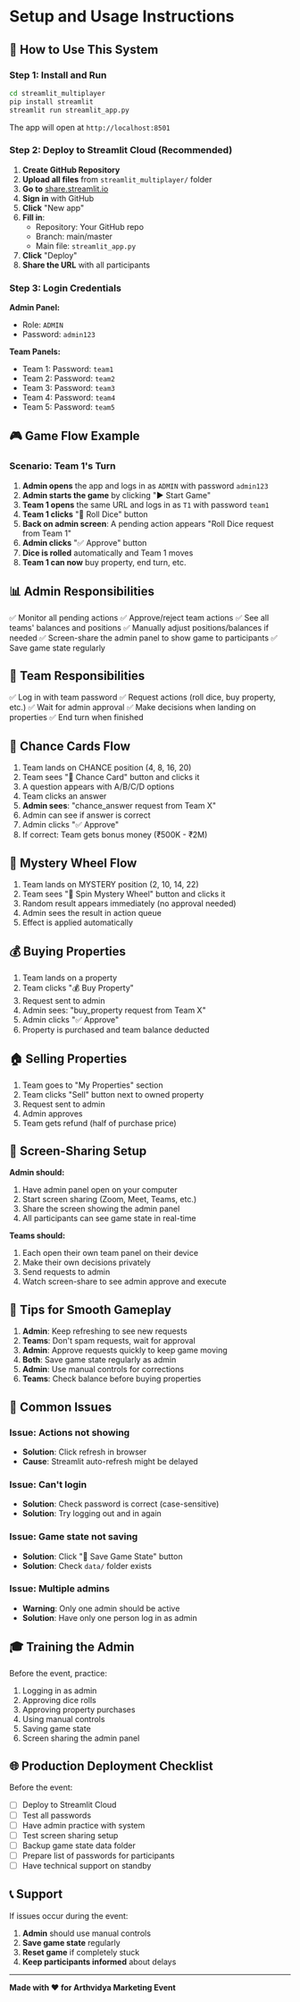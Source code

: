 # Setup and Usage Instructions

## 🎯 How to Use This System

### Step 1: Install and Run

```bash
cd streamlit_multiplayer
pip install streamlit
streamlit run streamlit_app.py
```

The app will open at `http://localhost:8501`

### Step 2: Deploy to Streamlit Cloud (Recommended)

1. **Create GitHub Repository**
2. **Upload all files** from `streamlit_multiplayer/` folder
3. **Go to** [share.streamlit.io](https://share.streamlit.io)
4. **Sign in** with GitHub
5. **Click** "New app"
6. **Fill in**:
   - Repository: Your GitHub repo
   - Branch: main/master
   - Main file: `streamlit_app.py`
7. **Click** "Deploy"
8. **Share the URL** with all participants

### Step 3: Login Credentials

**Admin Panel:**
- Role: `ADMIN`
- Password: `admin123`

**Team Panels:**
- Team 1: Password: `team1`
- Team 2: Password: `team2`
- Team 3: Password: `team3`
- Team 4: Password: `team4`
- Team 5: Password: `team5`

## 🎮 Game Flow Example

### Scenario: Team 1's Turn

1. **Admin opens** the app and logs in as `ADMIN` with password `admin123`
2. **Admin starts the game** by clicking "▶️ Start Game"
3. **Team 1 opens** the same URL and logs in as `T1` with password `team1`
4. **Team 1 clicks** "🎲 Roll Dice" button
5. **Back on admin screen**: A pending action appears "Roll Dice request from Team 1"
6. **Admin clicks** "✅ Approve" button
7. **Dice is rolled** automatically and Team 1 moves
8. **Team 1 can now** buy property, end turn, etc.

## 📊 Admin Responsibilities

✅ Monitor all pending actions
✅ Approve/reject team actions
✅ See all teams' balances and positions
✅ Manually adjust positions/balances if needed
✅ Screen-share the admin panel to show game to participants
✅ Save game state regularly

## 👥 Team Responsibilities

✅ Log in with team password
✅ Request actions (roll dice, buy property, etc.)
✅ Wait for admin approval
✅ Make decisions when landing on properties
✅ End turn when finished

## 🎯 Chance Cards Flow

1. Team lands on CHANCE position (4, 8, 16, 20)
2. Team sees "🎯 Chance Card" button and clicks it
3. A question appears with A/B/C/D options
4. Team clicks an answer
5. **Admin sees**: "chance_answer request from Team X"
6. Admin can see if answer is correct
7. Admin clicks "✅ Approve"
8. If correct: Team gets bonus money (₹500K - ₹2M)

## 🎡 Mystery Wheel Flow

1. Team lands on MYSTERY position (2, 10, 14, 22)
2. Team sees "🎡 Spin Mystery Wheel" button and clicks it
3. Random result appears immediately (no approval needed)
4. Admin sees the result in action queue
5. Effect is applied automatically

## 💰 Buying Properties

1. Team lands on a property
2. Team clicks "💰 Buy Property"
3. Request sent to admin
4. Admin sees: "buy_property request from Team X"
5. Admin clicks "✅ Approve"
6. Property is purchased and team balance deducted

## 🏠 Selling Properties

1. Team goes to "My Properties" section
2. Team clicks "Sell" button next to owned property
3. Request sent to admin
4. Admin approves
5. Team gets refund (half of purchase price)

## 🔄 Screen-Sharing Setup

**Admin should:**
1. Have admin panel open on your computer
2. Start screen sharing (Zoom, Meet, Teams, etc.)
3. Share the screen showing the admin panel
4. All participants can see game state in real-time

**Teams should:**
1. Each open their own team panel on their device
2. Make their own decisions privately
3. Send requests to admin
4. Watch screen-share to see admin approve and execute

## 📝 Tips for Smooth Gameplay

1. **Admin**: Keep refreshing to see new requests
2. **Teams**: Don't spam requests, wait for approval
3. **Admin**: Approve requests quickly to keep game moving
4. **Both**: Save game state regularly as admin
5. **Admin**: Use manual controls for corrections
6. **Teams**: Check balance before buying properties

## 🐛 Common Issues

### Issue: Actions not showing
- **Solution**: Click refresh in browser
- **Cause**: Streamlit auto-refresh might be delayed

### Issue: Can't login
- **Solution**: Check password is correct (case-sensitive)
- **Solution**: Try logging out and in again

### Issue: Game state not saving
- **Solution**: Click "💾 Save Game State" button
- **Solution**: Check `data/` folder exists

### Issue: Multiple admins
- **Warning**: Only one admin should be active
- **Solution**: Have only one person log in as admin

## 🎓 Training the Admin

Before the event, practice:
1. Logging in as admin
2. Approving dice rolls
3. Approving property purchases
4. Using manual controls
5. Saving game state
6. Screen sharing the admin panel

## 🌐 Production Deployment Checklist

Before the event:
- [ ] Deploy to Streamlit Cloud
- [ ] Test all passwords
- [ ] Have admin practice with system
- [ ] Test screen sharing setup
- [ ] Backup game state data folder
- [ ] Prepare list of passwords for participants
- [ ] Have technical support on standby

## 📞 Support

If issues occur during the event:
1. **Admin** should use manual controls
2. **Save game state** regularly
3. **Reset game** if completely stuck
4. **Keep participants informed** about delays

---

**Made with ❤️ for Arthvidya Marketing Event**


